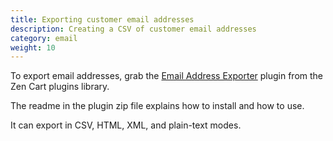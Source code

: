 ```yaml
---
title: Exporting customer email addresses
description: Creating a CSV of customer email addresses
category: email
weight: 10
---
```


To export email addresses, grab the [Email Address Exporter](https://www.zen-cart.com/downloads.php?do=file&id=6) plugin from the Zen Cart plugins library.

The readme in the plugin zip file explains how to install and how to use.

It can export in CSV, HTML, XML, and plain-text modes.

